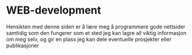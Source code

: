 # WEB-development
Hensikten med denne siden er å lære meg å programmere gode nettsider
samtidig som den fungerer som et sted jeg kan lagre all viktig informasjon om meg selv, 
og gir en plass jeg kan dele eventuelle prosjekter eller publikasjoner
